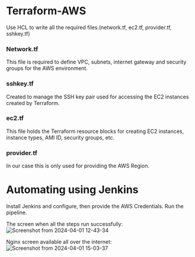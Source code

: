 # Terraform-AWS

Use HCL to write all the required files.(network.tf, ec2.tf, provider.tf, sshkey.tf)

### Network.tf 

This file is required to define VPC, subnets, internet gateway and security groups for the AWS environment.

### sshkey.tf

Created to manage the SSH key pair used for accessing the EC2 instances created by Terraform.

### ec2.tf

This file holds the Terraform resource blocks for creating EC2 instances, instance types, AMI ID, security groups, etc.

### provider.tf

In our case this is only used for providing the AWS Region.

# Automating using Jenkins

Install Jenkins and configure, then provide the AWS Credentials. Run the pipeline.  

The screen when all the steps run successfully:
![Screenshot from 2024-04-01 12-43-34](https://github.com/SharanReddyy/Terraform-AWS-Jenkins/assets/78129496/cf374fa2-7963-4c12-80c9-e750d82fe828)

Nginx screen available all over the internet:
![Screenshot from 2024-04-01 15-03-37](https://github.com/SharanReddyy/Terraform-AWS-Jenkins/assets/78129496/682ff5b1-8c3a-4d38-9f41-fc35ff45bf82)

